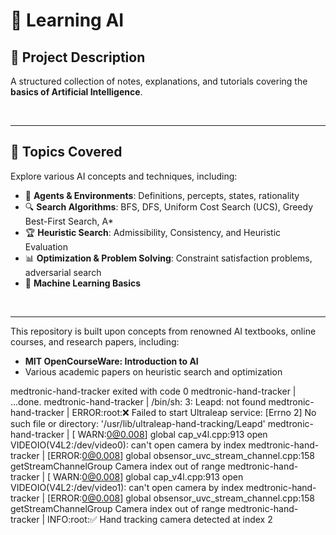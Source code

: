 # 🤖 **Learning AI**

## 📌 **Project Description**

A structured collection of notes, explanations, and tutorials covering the **basics of Artificial Intelligence**. 

<br>

---


## 📖 **Topics Covered**

Explore various AI concepts and techniques, including:

- 🎯 **Agents & Environments**: Definitions, percepts, states, rationality
- 🔍 **Search Algorithms**: BFS, DFS, Uniform Cost Search (UCS), Greedy Best-First Search, A* 
- 🏆 **Heuristic Search**: Admissibility, Consistency, and Heuristic Evaluation
- 📊 **Optimization & Problem Solving**: Constraint satisfaction problems, adversarial search
- 🤖 **Machine Learning Basics**
  
  
<br>

---

This repository is built upon concepts from renowned AI textbooks, online courses, and research papers, including:

- **MIT OpenCourseWare: Introduction to AI**
- Various academic papers on heuristic search and optimization

  
medtronic-hand-tracker exited with code 0
medtronic-hand-tracker |    ...done.
medtronic-hand-tracker | /bin/sh: 3: Leapd: not found
medtronic-hand-tracker | ERROR:root:❌ Failed to start Ultraleap service: [Errno 2] No such file or directory: '/usr/lib/ultraleap-hand-tracking/Leapd'
medtronic-hand-tracker | [ WARN:0@0.008] global cap_v4l.cpp:913 open VIDEOIO(V4L2:/dev/video0): can't open camera by index
medtronic-hand-tracker | [ERROR:0@0.008] global obsensor_uvc_stream_channel.cpp:158 getStreamChannelGroup Camera index out of range
medtronic-hand-tracker | [ WARN:0@0.008] global cap_v4l.cpp:913 open VIDEOIO(V4L2:/dev/video1): can't open camera by index
medtronic-hand-tracker | [ERROR:0@0.008] global obsensor_uvc_stream_channel.cpp:158 getStreamChannelGroup Camera index out of range
medtronic-hand-tracker | INFO:root:✅ Hand tracking camera detected at index 2

